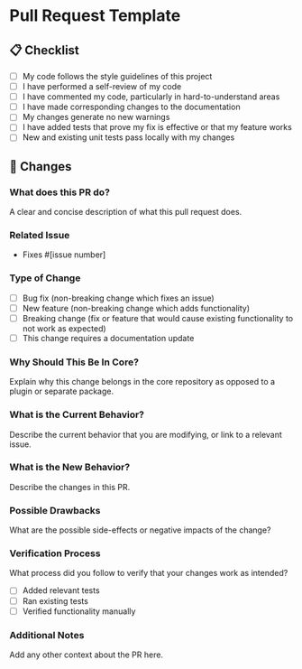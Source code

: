 # Pull Request Template

## 📋 Checklist

- [ ] My code follows the style guidelines of this project
- [ ] I have performed a self-review of my code
- [ ] I have commented my code, particularly in hard-to-understand areas
- [ ] I have made corresponding changes to the documentation
- [ ] My changes generate no new warnings
- [ ] I have added tests that prove my fix is effective or that my feature works
- [ ] New and existing unit tests pass locally with my changes

## 🔄 Changes

### What does this PR do?

A clear and concise description of what this pull request does.

### Related Issue

- Fixes #[issue number]

### Type of Change

- [ ] Bug fix (non-breaking change which fixes an issue)
- [ ] New feature (non-breaking change which adds functionality)
- [ ] Breaking change (fix or feature that would cause existing functionality to not work as expected)
- [ ] This change requires a documentation update

### Why Should This Be In Core?

Explain why this change belongs in the core repository as opposed to a plugin or separate package.

### What is the Current Behavior?

Describe the current behavior that you are modifying, or link to a relevant issue.

### What is the New Behavior?

Describe the changes in this PR.

### Possible Drawbacks

What are the possible side-effects or negative impacts of the change?

### Verification Process

What process did you follow to verify that your changes work as intended?

- [ ] Added relevant tests
- [ ] Ran existing tests
- [ ] Verified functionality manually

### Additional Notes

Add any other context about the PR here.
